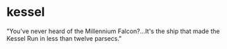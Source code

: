 # kessel

"You've never heard of the Millennium Falcon?…It's the ship that made the Kessel Run in less than twelve parsecs."
